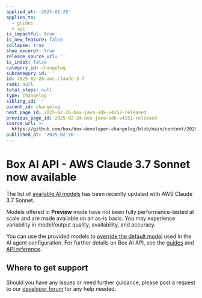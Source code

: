 ```yaml
---
applied_at: '2025-02-26'
applies_to:
  - guides
  - api
is_impactful: true
is_new_feature: false
collapse: true
show_excerpt: true
release_source_url: ''
is_index: false
category_id: changelog
subcategory_id: ''
id: 2025-02-26-aws-claude-3-7
rank: null
total_steps: null
type: changelog
sibling_id: ''
parent_id: changelog
next_page_id: 2025-02-26-box-java-sdk-v4152-released
previous_page_id: 2025-02-24-box-java-sdk-v4151-released
source_url: >-
  https://github.com/box/box-developer-changelog/blob/main/content/2025/02-26-aws-claude-3-7.md
published_at: '2025-02-26'
---
```

# Box AI API - AWS Claude 3.7 Sonnet now available

The list of [available AI models][1] has been recently updated with AWS Claude 3.7 Sonnet.

Models offered in **Preview** mode have not been fully performance-tested at scale and are made available on an as-is basis. You may experience variability in model/output quality, availability, and accuracy.

You can use the provided models to [override the default model][1] used in the AI agent configuration.
For further details on Box AI API, see the [guides][2] and [API reference][3].

<!-- more -->


## Where to get support

Should you have any issues or need further guidance, please post a request to our [developer forum][4] for any help needed.

[1]: https://developer.box.com/guides/box-ai/supported-models/
[2]: https://developer.box.com/guides/box-ai
[3]: https://developer.box.com/reference/post-ai-ask/
[4]: https://forum.box.com/